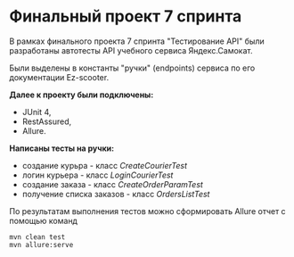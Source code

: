 # Финальный проект 7 спринта
В рамках финального проекта 7 спринта "Тестирование API" были разработаны автотесты API учебного сервиса Яндекс.Самокат.

Были выделены в константы "ручки" (endpoints) сервиса по его документации Ez-scooter.

**Далее к проекту были подключены:** 
- JUnit 4, 
- RestAssured, 
- Allure.

**Написаны тесты на ручки:**
- создание курьра - класс *CreateCourierTest*
- логин курьера - класс *LoginCourierTest*
- создание заказа - класс *CreateOrderParamTest*
- получение списка заказов - класс *OrdersListTest*

По результатам выполнения тестов можно сформировать Allure отчет с помощью команд
```
mvn clean test
mvn allure:serve
```
